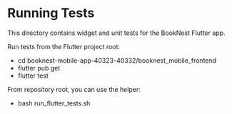 # Running Tests

This directory contains widget and unit tests for the BookNest Flutter app.

Run tests from the Flutter project root:
- cd booknest-mobile-app-40323-40332/booknest_mobile_frontend
- flutter pub get
- flutter test

From repository root, you can use the helper:
- bash run_flutter_tests.sh
